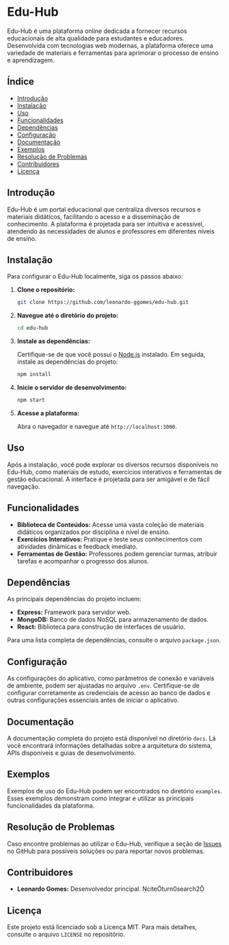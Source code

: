 # Edu-Hub

Edu-Hub é uma plataforma online dedicada a fornecer recursos educacionais de alta qualidade para estudantes e educadores. Desenvolvida com tecnologias web modernas, a plataforma oferece uma variedade de materiais e ferramentas para aprimorar o processo de ensino e aprendizagem.

## Índice

- [Introdução](#introdução)
- [Instalação](#instalação)
- [Uso](#uso)
- [Funcionalidades](#funcionalidades)
- [Dependências](#dependências)
- [Configuração](#configuração)
- [Documentação](#documentação)
- [Exemplos](#exemplos)
- [Resolução de Problemas](#resolução-de-problemas)
- [Contribuidores](#contribuidores)
- [Licença](#licença)

## Introdução

Edu-Hub é um portal educacional que centraliza diversos recursos e materiais didáticos, facilitando o acesso e a disseminação de conhecimento. A plataforma é projetada para ser intuitiva e acessível, atendendo às necessidades de alunos e professores em diferentes níveis de ensino.

## Instalação

Para configurar o Edu-Hub localmente, siga os passos abaixo:

1. **Clone o repositório:**

   ```bash
   git clone https://github.com/leonardo-ggomes/edu-hub.git
   ```

2. **Navegue até o diretório do projeto:**

   ```bash
   cd edu-hub
   ```

3. **Instale as dependências:**

   Certifique-se de que você possui o [Node.js](https://nodejs.org/) instalado. Em seguida, instale as dependências do projeto:

   ```bash
   npm install
   ```

4. **Inicie o servidor de desenvolvimento:**

   ```bash
   npm start
   ```

5. **Acesse a plataforma:**

   Abra o navegador e navegue até `http://localhost:3000`.

## Uso

Após a instalação, você pode explorar os diversos recursos disponíveis no Edu-Hub, como materiais de estudo, exercícios interativos e ferramentas de gestão educacional. A interface é projetada para ser amigável e de fácil navegação.

## Funcionalidades

- **Biblioteca de Conteúdos:** Acesse uma vasta coleção de materiais didáticos organizados por disciplina e nível de ensino.
- **Exercícios Interativos:** Pratique e teste seus conhecimentos com atividades dinâmicas e feedback imediato.
- **Ferramentas de Gestão:** Professores podem gerenciar turmas, atribuir tarefas e acompanhar o progresso dos alunos.

## Dependências

As principais dependências do projeto incluem:

- **Express:** Framework para servidor web.
- **MongoDB:** Banco de dados NoSQL para armazenamento de dados.
- **React:** Biblioteca para construção de interfaces de usuário.

Para uma lista completa de dependências, consulte o arquivo `package.json`.

## Configuração

As configurações do aplicativo, como parâmetros de conexão e variáveis de ambiente, podem ser ajustadas no arquivo `.env`. Certifique-se de configurar corretamente as credenciais de acesso ao banco de dados e outras configurações essenciais antes de iniciar o aplicativo.

## Documentação

A documentação completa do projeto está disponível no diretório `docs`. Lá você encontrará informações detalhadas sobre a arquitetura do sistema, APIs disponíveis e guias de desenvolvimento.

## Exemplos

Exemplos de uso do Edu-Hub podem ser encontrados no diretório `examples`. Esses exemplos demonstram como integrar e utilizar as principais funcionalidades da plataforma.

## Resolução de Problemas

Caso encontre problemas ao utilizar o Edu-Hub, verifique a seção de [Issues](https://github.com/leonardo-ggomes/edu-hub/issues) no GitHub para possíveis soluções ou para reportar novos problemas.

## Contribuidores

- **Leonardo Gomes:** Desenvolvedor principal. citeturn0search2

## Licença

Este projeto está licenciado sob a Licença MIT. Para mais detalhes, consulte o arquivo `LICENSE` no repositório. 
